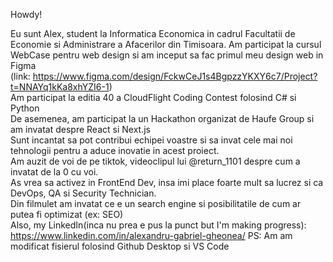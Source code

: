 Howdy!

Eu sunt Alex, student la Informatica Economica in cadrul Facultatii de Economie si Administrare a Afacerilor din Timisoara. 
Am participat la cursul WebCase pentru web design si am inceput sa fac primul meu design web in Figma <br> (link: https://www.figma.com/design/FckwCeJ1s4BgpzzYKXY6c7/Project?t=NNAYq1kKa8xhYZI6-1)<br> 
Am participat la editia 40 a CloudFlight Coding Contest folosind C# si Python <br>
De asemenea, am participat la un Hackathon organizat de Haufe Group si am invatat despre React si Next.js <br>
Sunt incantat sa pot contribui echipei voastre si sa invat cele mai noi tehnologii pentru a aduce inovatie in acest proiect. <br>
Am auzit de voi de pe tiktok, videoclipul lui @return_1101 despre cum a invatat de la 0 cu voi. <br>
As vrea sa activez in FrontEnd Dev, insa imi place foarte mult sa lucrez si ca DevOps, QA si Security Technician. <br>
Din filmulet am invatat ce e un search engine si posibilitatile de cum ar putea fi optimizat (ex: SEO) <br>
Also, my LinkedIn(inca nu prea e pus la punct but I'm making progress): https://www.linkedin.com/in/alexandru-gabriel-gheonea/
PS: Am am modificat fisierul folosind Github Desktop si VS Code 

